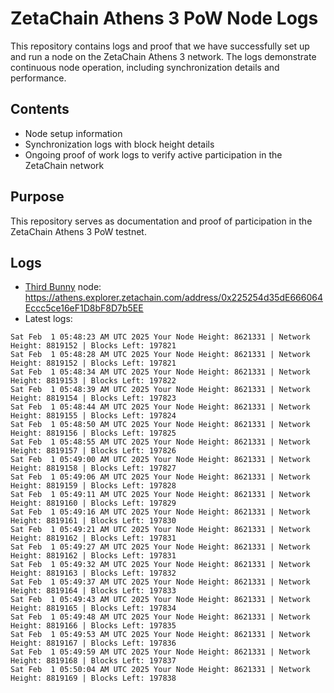 # ZetaChain Athens 3 PoW Node Logs
This repository contains logs and proof that we have successfully set up and run a node on the ZetaChain Athens 3 network. The logs demonstrate continuous node operation, including synchronization details and performance.

## Contents
- Node setup information
- Synchronization logs with block height details
- Ongoing proof of work logs to verify active participation in the ZetaChain network

## Purpose
This repository serves as documentation and proof of participation in the ZetaChain Athens 3 PoW testnet.

## Logs

- [Third Bunny](https://thirdbunny.xyz/) node: https://athens.explorer.zetachain.com/address/0x225254d35dE666064Eccc5ce16eF1D8bF8D7b5EE
- Latest logs:
```
Sat Feb  1 05:48:23 AM UTC 2025 Your Node Height: 8621331 | Network Height: 8819152 | Blocks Left: 197821
Sat Feb  1 05:48:28 AM UTC 2025 Your Node Height: 8621331 | Network Height: 8819152 | Blocks Left: 197821
Sat Feb  1 05:48:34 AM UTC 2025 Your Node Height: 8621331 | Network Height: 8819153 | Blocks Left: 197822
Sat Feb  1 05:48:39 AM UTC 2025 Your Node Height: 8621331 | Network Height: 8819154 | Blocks Left: 197823
Sat Feb  1 05:48:44 AM UTC 2025 Your Node Height: 8621331 | Network Height: 8819155 | Blocks Left: 197824
Sat Feb  1 05:48:50 AM UTC 2025 Your Node Height: 8621331 | Network Height: 8819156 | Blocks Left: 197825
Sat Feb  1 05:48:55 AM UTC 2025 Your Node Height: 8621331 | Network Height: 8819157 | Blocks Left: 197826
Sat Feb  1 05:49:00 AM UTC 2025 Your Node Height: 8621331 | Network Height: 8819158 | Blocks Left: 197827
Sat Feb  1 05:49:06 AM UTC 2025 Your Node Height: 8621331 | Network Height: 8819159 | Blocks Left: 197828
Sat Feb  1 05:49:11 AM UTC 2025 Your Node Height: 8621331 | Network Height: 8819160 | Blocks Left: 197829
Sat Feb  1 05:49:16 AM UTC 2025 Your Node Height: 8621331 | Network Height: 8819161 | Blocks Left: 197830
Sat Feb  1 05:49:21 AM UTC 2025 Your Node Height: 8621331 | Network Height: 8819162 | Blocks Left: 197831
Sat Feb  1 05:49:27 AM UTC 2025 Your Node Height: 8621331 | Network Height: 8819162 | Blocks Left: 197831
Sat Feb  1 05:49:32 AM UTC 2025 Your Node Height: 8621331 | Network Height: 8819163 | Blocks Left: 197832
Sat Feb  1 05:49:37 AM UTC 2025 Your Node Height: 8621331 | Network Height: 8819164 | Blocks Left: 197833
Sat Feb  1 05:49:43 AM UTC 2025 Your Node Height: 8621331 | Network Height: 8819165 | Blocks Left: 197834
Sat Feb  1 05:49:48 AM UTC 2025 Your Node Height: 8621331 | Network Height: 8819166 | Blocks Left: 197835
Sat Feb  1 05:49:53 AM UTC 2025 Your Node Height: 8621331 | Network Height: 8819167 | Blocks Left: 197836
Sat Feb  1 05:49:59 AM UTC 2025 Your Node Height: 8621331 | Network Height: 8819168 | Blocks Left: 197837
Sat Feb  1 05:50:04 AM UTC 2025 Your Node Height: 8621331 | Network Height: 8819169 | Blocks Left: 197838
```
